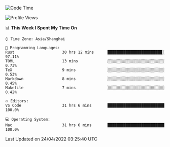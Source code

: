 <!--START_SECTION:waka-->
![Code Time](http://img.shields.io/badge/Code%20Time-1%2C266%20hrs%2038%20mins-blue)

![Profile Views](http://img.shields.io/badge/Profile%20Views-21-blue)

📊 **This Week I Spent My Time On** 

```text
⌚︎ Time Zone: Asia/Shanghai

💬 Programming Languages: 
Rust                     30 hrs 12 mins      ████████████████████████░   97.11% 
TOML                     13 mins             ░░░░░░░░░░░░░░░░░░░░░░░░░   0.73% 
TeX                      9 mins              ░░░░░░░░░░░░░░░░░░░░░░░░░   0.53% 
Markdown                 8 mins              ░░░░░░░░░░░░░░░░░░░░░░░░░   0.45% 
Makefile                 7 mins              ░░░░░░░░░░░░░░░░░░░░░░░░░   0.42%

🔥 Editors: 
VS Code                  31 hrs 6 mins       █████████████████████████   100.0%

💻 Operating System: 
Mac                      31 hrs 6 mins       █████████████████████████   100.0%

```


 Last Updated on 24/04/2022 03:25:40 UTC
<!--END_SECTION:waka-->
